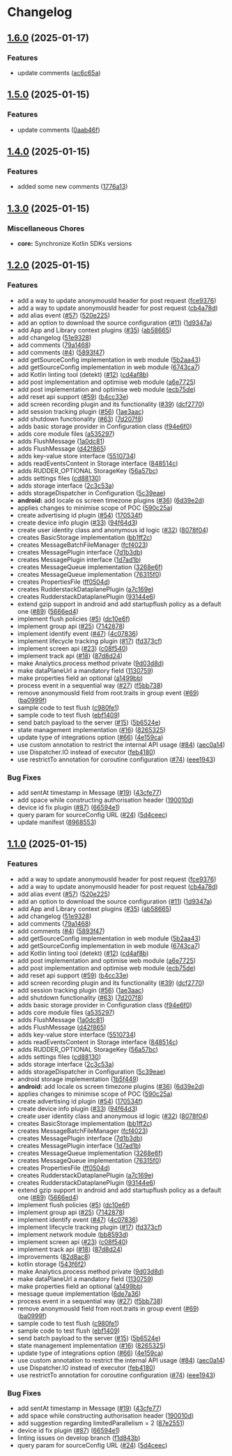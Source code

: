 # Changelog

## [1.6.0](https://github.com/1abhishekpandey/abhishek-kotlin/compare/core-v1.5.0...core-v1.6.0) (2025-01-17)


### Features

* update comments ([ac6c65a](https://github.com/1abhishekpandey/abhishek-kotlin/commit/ac6c65a2dc14cb6dcf3e9b6d5c3a06fa0953d746))

## [1.5.0](https://github.com/1abhishekpandey/abhishek-kotlin/compare/core-v1.4.0...core-v1.5.0) (2025-01-15)


### Features

* update comments ([0aab46f](https://github.com/1abhishekpandey/abhishek-kotlin/commit/0aab46fa627a88126fba83b4dcfcbf79a7e36c8b))

## [1.4.0](https://github.com/1abhishekpandey/abhishek-kotlin/compare/core-v1.3.0...core-v1.4.0) (2025-01-15)


### Features

* added some new comments ([1776a13](https://github.com/1abhishekpandey/abhishek-kotlin/commit/1776a13b4e90e2655e98886d80a8a80a8fc86e7f))

## [1.3.0](https://github.com/1abhishekpandey/abhishek-kotlin/compare/core-v1.2.0...core-v1.3.0) (2025-01-15)


### Miscellaneous Chores

* **core:** Synchronize Kotlin SDKs versions

## [1.2.0](https://github.com/1abhishekpandey/abhishek-kotlin/compare/core-v1.1.0...core-v1.2.0) (2025-01-15)


### Features

* add a way to update anonymousId header for post request ([fce9376](https://github.com/1abhishekpandey/abhishek-kotlin/commit/fce9376aab519b2e7d222f52a90aedfaf8d51f3d))
* add a way to update anonymousId header for post request ([cb4a78d](https://github.com/1abhishekpandey/abhishek-kotlin/commit/cb4a78db7f4e57bfaa90f25e5c4b2da36cc23eb5))
* add alias event ([#57](https://github.com/1abhishekpandey/abhishek-kotlin/issues/57)) ([520e225](https://github.com/1abhishekpandey/abhishek-kotlin/commit/520e2254db860eee126a7ddde2ee6285697f99fb))
* add an option to download the source configuration ([#11](https://github.com/1abhishekpandey/abhishek-kotlin/issues/11)) ([1d9347a](https://github.com/1abhishekpandey/abhishek-kotlin/commit/1d9347af2dab641726d165016fe21d3dbef41565))
* add App and Library context plugins ([#35](https://github.com/1abhishekpandey/abhishek-kotlin/issues/35)) ([ab58665](https://github.com/1abhishekpandey/abhishek-kotlin/commit/ab5866584e38f5bdb8c01a545be6f8256fb2db48))
* add changelog ([51e9328](https://github.com/1abhishekpandey/abhishek-kotlin/commit/51e9328477cfc6037a01b14ae90517d8e0424a1c))
* add comments ([79a1468](https://github.com/1abhishekpandey/abhishek-kotlin/commit/79a14688fb1a9a89daa4f01ef274f62a9d1ba743))
* add comments ([#4](https://github.com/1abhishekpandey/abhishek-kotlin/issues/4)) ([5893f47](https://github.com/1abhishekpandey/abhishek-kotlin/commit/5893f47b76fdd31b04c6925b48625b8f6ba8617f))
* add getSourceConfig implementation in web module ([5b2aa43](https://github.com/1abhishekpandey/abhishek-kotlin/commit/5b2aa43827eee120df492cc94d70110d8d8ab26a))
* add getSourceConfig implementation in web module ([6743ca7](https://github.com/1abhishekpandey/abhishek-kotlin/commit/6743ca7a138e653f2fefcc8ce9e1256ecde6a8a5))
* add Kotlin linting tool (detekt) ([#12](https://github.com/1abhishekpandey/abhishek-kotlin/issues/12)) ([cd4af8b](https://github.com/1abhishekpandey/abhishek-kotlin/commit/cd4af8ba62a2268cbde4b20f63b0e5dd813b2054))
* add post implementation and optimise web module ([a6e7725](https://github.com/1abhishekpandey/abhishek-kotlin/commit/a6e77259a155fbf240b61246a150ba2bc870d684))
* add post implementation and optimise web module ([ecb75de](https://github.com/1abhishekpandey/abhishek-kotlin/commit/ecb75de20e69be6121094960f7d704bd9829cf5d))
* add reset api support ([#59](https://github.com/1abhishekpandey/abhishek-kotlin/issues/59)) ([b4cc33e](https://github.com/1abhishekpandey/abhishek-kotlin/commit/b4cc33edcfeb3ecce9c2acc6fd80f79f3a0d76ca))
* add screen recording plugin and its functionality ([#39](https://github.com/1abhishekpandey/abhishek-kotlin/issues/39)) ([dcf2770](https://github.com/1abhishekpandey/abhishek-kotlin/commit/dcf277062d2b81b9ae823c7be68ca6c0940bce82))
* add session tracking plugin ([#56](https://github.com/1abhishekpandey/abhishek-kotlin/issues/56)) ([1ae3aac](https://github.com/1abhishekpandey/abhishek-kotlin/commit/1ae3aac7c4d7aa8383e480b132ea7da4c7545b55))
* add shutdown functionality ([#63](https://github.com/1abhishekpandey/abhishek-kotlin/issues/63)) ([7d207f8](https://github.com/1abhishekpandey/abhishek-kotlin/commit/7d207f895aae47974e447ba5a5b4b0f1a0933fda))
* adds basic storage provider in Configuration class ([f94e6f0](https://github.com/1abhishekpandey/abhishek-kotlin/commit/f94e6f01b50c336bab7a38b95de6353194e8675c))
* adds core module files ([a535297](https://github.com/1abhishekpandey/abhishek-kotlin/commit/a535297981fee0dc5a62a3e7683528ca6c727422))
* adds FlushMessage ([1a0dc81](https://github.com/1abhishekpandey/abhishek-kotlin/commit/1a0dc81a5d30331a22a56ca9d7ba1c8ed494e036))
* adds FlushMessage ([d42f865](https://github.com/1abhishekpandey/abhishek-kotlin/commit/d42f865da60f46bf4e5c2b8b869d19f85329147a))
* adds key-value store interface ([5510734](https://github.com/1abhishekpandey/abhishek-kotlin/commit/5510734382f388458f559fe14fe3b960b583be66))
* adds readEventsContent in Storage interface ([848514c](https://github.com/1abhishekpandey/abhishek-kotlin/commit/848514c2399c9fef9943d31c1e243d2084f46ecb))
* adds RUDDER_OPTIONAL StorageKey ([56a57bc](https://github.com/1abhishekpandey/abhishek-kotlin/commit/56a57bc9fe0dd5c6147e3f10a102ebdd95e573e2))
* adds settings files ([cd88130](https://github.com/1abhishekpandey/abhishek-kotlin/commit/cd88130b20f7901a022083844249df935d91338f))
* adds storage interface ([2c3c53a](https://github.com/1abhishekpandey/abhishek-kotlin/commit/2c3c53a30dbd06d727ae6abd9e2255cda1fec9fb))
* adds storageDispatcher in Configuration ([5c39eae](https://github.com/1abhishekpandey/abhishek-kotlin/commit/5c39eae8be06af1b9d77b27ccbf217b0db30e506))
* **android:** add locale os screen timezone plugins ([#36](https://github.com/1abhishekpandey/abhishek-kotlin/issues/36)) ([6d39e2d](https://github.com/1abhishekpandey/abhishek-kotlin/commit/6d39e2d8fbbceb84edbfdda4019c0477d89ccfea))
* applies changes to minimise scope of POC ([590c25a](https://github.com/1abhishekpandey/abhishek-kotlin/commit/590c25a6ccf78ae7871a5252966d96c4a9ce9a1e))
* create advertising id plugin ([#54](https://github.com/1abhishekpandey/abhishek-kotlin/issues/54)) ([170534f](https://github.com/1abhishekpandey/abhishek-kotlin/commit/170534f47a47421aec43834d48867ce1845af0c1))
* create device info plugin ([#33](https://github.com/1abhishekpandey/abhishek-kotlin/issues/33)) ([94f64d3](https://github.com/1abhishekpandey/abhishek-kotlin/commit/94f64d32a02fd7a7cdcfceb9eb94fed52f8db69b))
* create user identity class and anonymous id logic ([#32](https://github.com/1abhishekpandey/abhishek-kotlin/issues/32)) ([8078f04](https://github.com/1abhishekpandey/abhishek-kotlin/commit/8078f04bb80b10f5fa7c3b9d977f38342f8b1866))
* creates BasicStorage implementation ([bb1ff2c](https://github.com/1abhishekpandey/abhishek-kotlin/commit/bb1ff2cfede09caa5bb7c0a55b4da2cc12838f3c))
* creates MessageBatchFileManager ([fcf4023](https://github.com/1abhishekpandey/abhishek-kotlin/commit/fcf40234572800fe2b60c2300034910e66859142))
* creates MessagePlugin interface ([7d1b3db](https://github.com/1abhishekpandey/abhishek-kotlin/commit/7d1b3db42bc2fbf13f869eb1147beeefd7d31a40))
* creates MessagePlugin interface ([1d7ad1b](https://github.com/1abhishekpandey/abhishek-kotlin/commit/1d7ad1bbbc76cf61e27f1eb66a21cae67649a16b))
* creates MessageQueue implementation ([3268e6f](https://github.com/1abhishekpandey/abhishek-kotlin/commit/3268e6fab570d0efcbe6822a63fca71d460094ec))
* creates MessageQueue implementation ([76315f0](https://github.com/1abhishekpandey/abhishek-kotlin/commit/76315f03a592ff241a80c807e4fbfb965f579aac))
* creates PropertiesFile ([ff0504d](https://github.com/1abhishekpandey/abhishek-kotlin/commit/ff0504ddb99b51ef1e79845bdeeee521416e7c8c))
* creates RudderstackDataplanePlugin ([a7c169e](https://github.com/1abhishekpandey/abhishek-kotlin/commit/a7c169e373368d3194c1d9dcb6b6317b0746a32a))
* creates RudderstackDataplanePlugin ([93144e6](https://github.com/1abhishekpandey/abhishek-kotlin/commit/93144e6ff56d3b7f964a5c4e83b9cd9fea987c3c))
* extend gzip support in android and add startupflush policy as a default one ([#89](https://github.com/1abhishekpandey/abhishek-kotlin/issues/89)) ([5666ed4](https://github.com/1abhishekpandey/abhishek-kotlin/commit/5666ed493a909c1bd6fb10eb0ea0f18e754a6b77))
* implement flush policies ([#5](https://github.com/1abhishekpandey/abhishek-kotlin/issues/5)) ([dc10e6f](https://github.com/1abhishekpandey/abhishek-kotlin/commit/dc10e6f4468482550e23694013e78452f61aedb8))
* implement group api ([#25](https://github.com/1abhishekpandey/abhishek-kotlin/issues/25)) ([7142878](https://github.com/1abhishekpandey/abhishek-kotlin/commit/7142878c0a8ebdddbd4285e0d8cc5917b64b9559))
* implement identify event ([#47](https://github.com/1abhishekpandey/abhishek-kotlin/issues/47)) ([4c07836](https://github.com/1abhishekpandey/abhishek-kotlin/commit/4c07836f81d943a2a38d5c6d360d706f5256562c))
* implement lifecycle tracking plugin ([#17](https://github.com/1abhishekpandey/abhishek-kotlin/issues/17)) ([fd373cf](https://github.com/1abhishekpandey/abhishek-kotlin/commit/fd373cf08eac3ba0e699d4db77a1244d94c56212))
* implement screen api ([#23](https://github.com/1abhishekpandey/abhishek-kotlin/issues/23)) ([c08f540](https://github.com/1abhishekpandey/abhishek-kotlin/commit/c08f5404073dd6e06c0b4f5c128dfe9c9a309a0a))
* implement track api ([#18](https://github.com/1abhishekpandey/abhishek-kotlin/issues/18)) ([87d8d24](https://github.com/1abhishekpandey/abhishek-kotlin/commit/87d8d24bbf6ceb54cb5159819020b85947426371))
* make Analytics.process method private ([9d03d8d](https://github.com/1abhishekpandey/abhishek-kotlin/commit/9d03d8d9a00838403ac466b5309c006104223164))
* make dataPlaneUrl a mandatory field ([1130759](https://github.com/1abhishekpandey/abhishek-kotlin/commit/11307594ef1871e1b5a8a2c2a26c842a77a56aa5))
* make properties field an optional ([a1499bb](https://github.com/1abhishekpandey/abhishek-kotlin/commit/a1499bb1bd266b8fa98576603f8158696b594953))
* process event in a sequential way ([#27](https://github.com/1abhishekpandey/abhishek-kotlin/issues/27)) ([f5bb738](https://github.com/1abhishekpandey/abhishek-kotlin/commit/f5bb738d551de52c5be6084b2eb86353c97307cd))
* remove anonymousId field from root.traits in group event ([#69](https://github.com/1abhishekpandey/abhishek-kotlin/issues/69)) ([ba0999f](https://github.com/1abhishekpandey/abhishek-kotlin/commit/ba0999f9a820f69a9fa08c2781e34accf1e45a79))
* sample code to test flush ([c980fe1](https://github.com/1abhishekpandey/abhishek-kotlin/commit/c980fe1380e285d3790e6e2ab50743591f61315f))
* sample code to test flush ([ebf1409](https://github.com/1abhishekpandey/abhishek-kotlin/commit/ebf14097ea00e5ef99ba2a113c5039457cba60c0))
* send batch payload to the server ([#15](https://github.com/1abhishekpandey/abhishek-kotlin/issues/15)) ([5b6524e](https://github.com/1abhishekpandey/abhishek-kotlin/commit/5b6524eebaa6de14fafbd40052a85eea26465e38))
* state management implementation ([#16](https://github.com/1abhishekpandey/abhishek-kotlin/issues/16)) ([8265325](https://github.com/1abhishekpandey/abhishek-kotlin/commit/8265325b2dc7654f273105bb6b0bd7994d4daa9d))
* update type of integrations option ([#66](https://github.com/1abhishekpandey/abhishek-kotlin/issues/66)) ([4e159ca](https://github.com/1abhishekpandey/abhishek-kotlin/commit/4e159cac3e87ab76fc265eaec942013b8cdf9c99))
* use custom annotation to restrict the internal API usage ([#84](https://github.com/1abhishekpandey/abhishek-kotlin/issues/84)) ([aec0a14](https://github.com/1abhishekpandey/abhishek-kotlin/commit/aec0a143307210d6ec7a3bd174d7dc38d52931a3))
* use Dispatcher.IO instead of executor ([feb4180](https://github.com/1abhishekpandey/abhishek-kotlin/commit/feb4180d113c8ae6a2c13cfce704ecb73c71d5ec))
* use restrictTo annotation for coroutine configuration ([#74](https://github.com/1abhishekpandey/abhishek-kotlin/issues/74)) ([eee1943](https://github.com/1abhishekpandey/abhishek-kotlin/commit/eee1943579b06ff450a01c02091cacb620891597))


### Bug Fixes

* add sentAt timestamp in Message ([#19](https://github.com/1abhishekpandey/abhishek-kotlin/issues/19)) ([43cfe77](https://github.com/1abhishekpandey/abhishek-kotlin/commit/43cfe771d1495cb0b888e1b368356dbfbe13e450))
* add space while constructing authorisation header ([190010d](https://github.com/1abhishekpandey/abhishek-kotlin/commit/190010d62b6fbf3479fb9cd613107a3f45bb65f5))
* device id fix plugin ([#87](https://github.com/1abhishekpandey/abhishek-kotlin/issues/87)) ([66594e1](https://github.com/1abhishekpandey/abhishek-kotlin/commit/66594e1042c0f6dd68338051abda7addced5f1b7))
* query param for sourceConfig URL ([#24](https://github.com/1abhishekpandey/abhishek-kotlin/issues/24)) ([5d4ceec](https://github.com/1abhishekpandey/abhishek-kotlin/commit/5d4ceec8184a5a8f0c82ffa8209a14366f79a1cd))
* update manifest ([8968553](https://github.com/1abhishekpandey/abhishek-kotlin/commit/8968553def4df1584f1fc6e50128eb7ded32bb39))

## [1.1.0](https://github.com/1abhishekpandey/abhishek-kotlin/compare/core-v1.0.0...core-v1.1.0) (2025-01-15)


### Features

* add a way to update anonymousId header for post request ([fce9376](https://github.com/1abhishekpandey/abhishek-kotlin/commit/fce9376aab519b2e7d222f52a90aedfaf8d51f3d))
* add a way to update anonymousId header for post request ([cb4a78d](https://github.com/1abhishekpandey/abhishek-kotlin/commit/cb4a78db7f4e57bfaa90f25e5c4b2da36cc23eb5))
* add alias event ([#57](https://github.com/1abhishekpandey/abhishek-kotlin/issues/57)) ([520e225](https://github.com/1abhishekpandey/abhishek-kotlin/commit/520e2254db860eee126a7ddde2ee6285697f99fb))
* add an option to download the source configuration ([#11](https://github.com/1abhishekpandey/abhishek-kotlin/issues/11)) ([1d9347a](https://github.com/1abhishekpandey/abhishek-kotlin/commit/1d9347af2dab641726d165016fe21d3dbef41565))
* add App and Library context plugins ([#35](https://github.com/1abhishekpandey/abhishek-kotlin/issues/35)) ([ab58665](https://github.com/1abhishekpandey/abhishek-kotlin/commit/ab5866584e38f5bdb8c01a545be6f8256fb2db48))
* add changelog ([51e9328](https://github.com/1abhishekpandey/abhishek-kotlin/commit/51e9328477cfc6037a01b14ae90517d8e0424a1c))
* add comments ([79a1468](https://github.com/1abhishekpandey/abhishek-kotlin/commit/79a14688fb1a9a89daa4f01ef274f62a9d1ba743))
* add comments ([#4](https://github.com/1abhishekpandey/abhishek-kotlin/issues/4)) ([5893f47](https://github.com/1abhishekpandey/abhishek-kotlin/commit/5893f47b76fdd31b04c6925b48625b8f6ba8617f))
* add getSourceConfig implementation in web module ([5b2aa43](https://github.com/1abhishekpandey/abhishek-kotlin/commit/5b2aa43827eee120df492cc94d70110d8d8ab26a))
* add getSourceConfig implementation in web module ([6743ca7](https://github.com/1abhishekpandey/abhishek-kotlin/commit/6743ca7a138e653f2fefcc8ce9e1256ecde6a8a5))
* add Kotlin linting tool (detekt) ([#12](https://github.com/1abhishekpandey/abhishek-kotlin/issues/12)) ([cd4af8b](https://github.com/1abhishekpandey/abhishek-kotlin/commit/cd4af8ba62a2268cbde4b20f63b0e5dd813b2054))
* add post implementation and optimise web module ([a6e7725](https://github.com/1abhishekpandey/abhishek-kotlin/commit/a6e77259a155fbf240b61246a150ba2bc870d684))
* add post implementation and optimise web module ([ecb75de](https://github.com/1abhishekpandey/abhishek-kotlin/commit/ecb75de20e69be6121094960f7d704bd9829cf5d))
* add reset api support ([#59](https://github.com/1abhishekpandey/abhishek-kotlin/issues/59)) ([b4cc33e](https://github.com/1abhishekpandey/abhishek-kotlin/commit/b4cc33edcfeb3ecce9c2acc6fd80f79f3a0d76ca))
* add screen recording plugin and its functionality ([#39](https://github.com/1abhishekpandey/abhishek-kotlin/issues/39)) ([dcf2770](https://github.com/1abhishekpandey/abhishek-kotlin/commit/dcf277062d2b81b9ae823c7be68ca6c0940bce82))
* add session tracking plugin ([#56](https://github.com/1abhishekpandey/abhishek-kotlin/issues/56)) ([1ae3aac](https://github.com/1abhishekpandey/abhishek-kotlin/commit/1ae3aac7c4d7aa8383e480b132ea7da4c7545b55))
* add shutdown functionality ([#63](https://github.com/1abhishekpandey/abhishek-kotlin/issues/63)) ([7d207f8](https://github.com/1abhishekpandey/abhishek-kotlin/commit/7d207f895aae47974e447ba5a5b4b0f1a0933fda))
* adds basic storage provider in Configuration class ([f94e6f0](https://github.com/1abhishekpandey/abhishek-kotlin/commit/f94e6f01b50c336bab7a38b95de6353194e8675c))
* adds core module files ([a535297](https://github.com/1abhishekpandey/abhishek-kotlin/commit/a535297981fee0dc5a62a3e7683528ca6c727422))
* adds FlushMessage ([1a0dc81](https://github.com/1abhishekpandey/abhishek-kotlin/commit/1a0dc81a5d30331a22a56ca9d7ba1c8ed494e036))
* adds FlushMessage ([d42f865](https://github.com/1abhishekpandey/abhishek-kotlin/commit/d42f865da60f46bf4e5c2b8b869d19f85329147a))
* adds key-value store interface ([5510734](https://github.com/1abhishekpandey/abhishek-kotlin/commit/5510734382f388458f559fe14fe3b960b583be66))
* adds readEventsContent in Storage interface ([848514c](https://github.com/1abhishekpandey/abhishek-kotlin/commit/848514c2399c9fef9943d31c1e243d2084f46ecb))
* adds RUDDER_OPTIONAL StorageKey ([56a57bc](https://github.com/1abhishekpandey/abhishek-kotlin/commit/56a57bc9fe0dd5c6147e3f10a102ebdd95e573e2))
* adds settings files ([cd88130](https://github.com/1abhishekpandey/abhishek-kotlin/commit/cd88130b20f7901a022083844249df935d91338f))
* adds storage interface ([2c3c53a](https://github.com/1abhishekpandey/abhishek-kotlin/commit/2c3c53a30dbd06d727ae6abd9e2255cda1fec9fb))
* adds storageDispatcher in Configuration ([5c39eae](https://github.com/1abhishekpandey/abhishek-kotlin/commit/5c39eae8be06af1b9d77b27ccbf217b0db30e506))
* android storage implementation ([1b5f449](https://github.com/1abhishekpandey/abhishek-kotlin/commit/1b5f449439d97e756e83898e729a1682cd7b37ee))
* **android:** add locale os screen timezone plugins ([#36](https://github.com/1abhishekpandey/abhishek-kotlin/issues/36)) ([6d39e2d](https://github.com/1abhishekpandey/abhishek-kotlin/commit/6d39e2d8fbbceb84edbfdda4019c0477d89ccfea))
* applies changes to minimise scope of POC ([590c25a](https://github.com/1abhishekpandey/abhishek-kotlin/commit/590c25a6ccf78ae7871a5252966d96c4a9ce9a1e))
* create advertising id plugin ([#54](https://github.com/1abhishekpandey/abhishek-kotlin/issues/54)) ([170534f](https://github.com/1abhishekpandey/abhishek-kotlin/commit/170534f47a47421aec43834d48867ce1845af0c1))
* create device info plugin ([#33](https://github.com/1abhishekpandey/abhishek-kotlin/issues/33)) ([94f64d3](https://github.com/1abhishekpandey/abhishek-kotlin/commit/94f64d32a02fd7a7cdcfceb9eb94fed52f8db69b))
* create user identity class and anonymous id logic ([#32](https://github.com/1abhishekpandey/abhishek-kotlin/issues/32)) ([8078f04](https://github.com/1abhishekpandey/abhishek-kotlin/commit/8078f04bb80b10f5fa7c3b9d977f38342f8b1866))
* creates BasicStorage implementation ([bb1ff2c](https://github.com/1abhishekpandey/abhishek-kotlin/commit/bb1ff2cfede09caa5bb7c0a55b4da2cc12838f3c))
* creates MessageBatchFileManager ([fcf4023](https://github.com/1abhishekpandey/abhishek-kotlin/commit/fcf40234572800fe2b60c2300034910e66859142))
* creates MessagePlugin interface ([7d1b3db](https://github.com/1abhishekpandey/abhishek-kotlin/commit/7d1b3db42bc2fbf13f869eb1147beeefd7d31a40))
* creates MessagePlugin interface ([1d7ad1b](https://github.com/1abhishekpandey/abhishek-kotlin/commit/1d7ad1bbbc76cf61e27f1eb66a21cae67649a16b))
* creates MessageQueue implementation ([3268e6f](https://github.com/1abhishekpandey/abhishek-kotlin/commit/3268e6fab570d0efcbe6822a63fca71d460094ec))
* creates MessageQueue implementation ([76315f0](https://github.com/1abhishekpandey/abhishek-kotlin/commit/76315f03a592ff241a80c807e4fbfb965f579aac))
* creates PropertiesFile ([ff0504d](https://github.com/1abhishekpandey/abhishek-kotlin/commit/ff0504ddb99b51ef1e79845bdeeee521416e7c8c))
* creates RudderstackDataplanePlugin ([a7c169e](https://github.com/1abhishekpandey/abhishek-kotlin/commit/a7c169e373368d3194c1d9dcb6b6317b0746a32a))
* creates RudderstackDataplanePlugin ([93144e6](https://github.com/1abhishekpandey/abhishek-kotlin/commit/93144e6ff56d3b7f964a5c4e83b9cd9fea987c3c))
* extend gzip support in android and add startupflush policy as a default one ([#89](https://github.com/1abhishekpandey/abhishek-kotlin/issues/89)) ([5666ed4](https://github.com/1abhishekpandey/abhishek-kotlin/commit/5666ed493a909c1bd6fb10eb0ea0f18e754a6b77))
* implement flush policies ([#5](https://github.com/1abhishekpandey/abhishek-kotlin/issues/5)) ([dc10e6f](https://github.com/1abhishekpandey/abhishek-kotlin/commit/dc10e6f4468482550e23694013e78452f61aedb8))
* implement group api ([#25](https://github.com/1abhishekpandey/abhishek-kotlin/issues/25)) ([7142878](https://github.com/1abhishekpandey/abhishek-kotlin/commit/7142878c0a8ebdddbd4285e0d8cc5917b64b9559))
* implement identify event ([#47](https://github.com/1abhishekpandey/abhishek-kotlin/issues/47)) ([4c07836](https://github.com/1abhishekpandey/abhishek-kotlin/commit/4c07836f81d943a2a38d5c6d360d706f5256562c))
* implement lifecycle tracking plugin ([#17](https://github.com/1abhishekpandey/abhishek-kotlin/issues/17)) ([fd373cf](https://github.com/1abhishekpandey/abhishek-kotlin/commit/fd373cf08eac3ba0e699d4db77a1244d94c56212))
* implement network module ([bb8593d](https://github.com/1abhishekpandey/abhishek-kotlin/commit/bb8593df5a6b42033a8b1c772bcc49481243f2e3))
* implement screen api ([#23](https://github.com/1abhishekpandey/abhishek-kotlin/issues/23)) ([c08f540](https://github.com/1abhishekpandey/abhishek-kotlin/commit/c08f5404073dd6e06c0b4f5c128dfe9c9a309a0a))
* implement track api ([#18](https://github.com/1abhishekpandey/abhishek-kotlin/issues/18)) ([87d8d24](https://github.com/1abhishekpandey/abhishek-kotlin/commit/87d8d24bbf6ceb54cb5159819020b85947426371))
* improvements ([82d8ac8](https://github.com/1abhishekpandey/abhishek-kotlin/commit/82d8ac89e39854b1da712fe089c11701a3838804))
* kotlin storage ([543f6f2](https://github.com/1abhishekpandey/abhishek-kotlin/commit/543f6f2205f4efec2f315e1e708597d9f54af5f3))
* make Analytics.process method private ([9d03d8d](https://github.com/1abhishekpandey/abhishek-kotlin/commit/9d03d8d9a00838403ac466b5309c006104223164))
* make dataPlaneUrl a mandatory field ([1130759](https://github.com/1abhishekpandey/abhishek-kotlin/commit/11307594ef1871e1b5a8a2c2a26c842a77a56aa5))
* make properties field an optional ([a1499bb](https://github.com/1abhishekpandey/abhishek-kotlin/commit/a1499bb1bd266b8fa98576603f8158696b594953))
* message queue implementation ([6de7a36](https://github.com/1abhishekpandey/abhishek-kotlin/commit/6de7a36623d44e611ce4a6344c3870bf333caaaf))
* process event in a sequential way ([#27](https://github.com/1abhishekpandey/abhishek-kotlin/issues/27)) ([f5bb738](https://github.com/1abhishekpandey/abhishek-kotlin/commit/f5bb738d551de52c5be6084b2eb86353c97307cd))
* remove anonymousId field from root.traits in group event ([#69](https://github.com/1abhishekpandey/abhishek-kotlin/issues/69)) ([ba0999f](https://github.com/1abhishekpandey/abhishek-kotlin/commit/ba0999f9a820f69a9fa08c2781e34accf1e45a79))
* sample code to test flush ([c980fe1](https://github.com/1abhishekpandey/abhishek-kotlin/commit/c980fe1380e285d3790e6e2ab50743591f61315f))
* sample code to test flush ([ebf1409](https://github.com/1abhishekpandey/abhishek-kotlin/commit/ebf14097ea00e5ef99ba2a113c5039457cba60c0))
* send batch payload to the server ([#15](https://github.com/1abhishekpandey/abhishek-kotlin/issues/15)) ([5b6524e](https://github.com/1abhishekpandey/abhishek-kotlin/commit/5b6524eebaa6de14fafbd40052a85eea26465e38))
* state management implementation ([#16](https://github.com/1abhishekpandey/abhishek-kotlin/issues/16)) ([8265325](https://github.com/1abhishekpandey/abhishek-kotlin/commit/8265325b2dc7654f273105bb6b0bd7994d4daa9d))
* update type of integrations option ([#66](https://github.com/1abhishekpandey/abhishek-kotlin/issues/66)) ([4e159ca](https://github.com/1abhishekpandey/abhishek-kotlin/commit/4e159cac3e87ab76fc265eaec942013b8cdf9c99))
* use custom annotation to restrict the internal API usage ([#84](https://github.com/1abhishekpandey/abhishek-kotlin/issues/84)) ([aec0a14](https://github.com/1abhishekpandey/abhishek-kotlin/commit/aec0a143307210d6ec7a3bd174d7dc38d52931a3))
* use Dispatcher.IO instead of executor ([feb4180](https://github.com/1abhishekpandey/abhishek-kotlin/commit/feb4180d113c8ae6a2c13cfce704ecb73c71d5ec))
* use restrictTo annotation for coroutine configuration ([#74](https://github.com/1abhishekpandey/abhishek-kotlin/issues/74)) ([eee1943](https://github.com/1abhishekpandey/abhishek-kotlin/commit/eee1943579b06ff450a01c02091cacb620891597))


### Bug Fixes

* add sentAt timestamp in Message ([#19](https://github.com/1abhishekpandey/abhishek-kotlin/issues/19)) ([43cfe77](https://github.com/1abhishekpandey/abhishek-kotlin/commit/43cfe771d1495cb0b888e1b368356dbfbe13e450))
* add space while constructing authorisation header ([190010d](https://github.com/1abhishekpandey/abhishek-kotlin/commit/190010d62b6fbf3479fb9cd613107a3f45bb65f5))
* add suggestion regarding limitedParallelism = 2 ([87e2551](https://github.com/1abhishekpandey/abhishek-kotlin/commit/87e2551e96e1b901664f97d3be3f4f026632c5f8))
* device id fix plugin ([#87](https://github.com/1abhishekpandey/abhishek-kotlin/issues/87)) ([66594e1](https://github.com/1abhishekpandey/abhishek-kotlin/commit/66594e1042c0f6dd68338051abda7addced5f1b7))
* linting issues on develop branch ([f1d843b](https://github.com/1abhishekpandey/abhishek-kotlin/commit/f1d843b37f15ebc47a820335e1c00c76ce85463f))
* query param for sourceConfig URL ([#24](https://github.com/1abhishekpandey/abhishek-kotlin/issues/24)) ([5d4ceec](https://github.com/1abhishekpandey/abhishek-kotlin/commit/5d4ceec8184a5a8f0c82ffa8209a14366f79a1cd))

